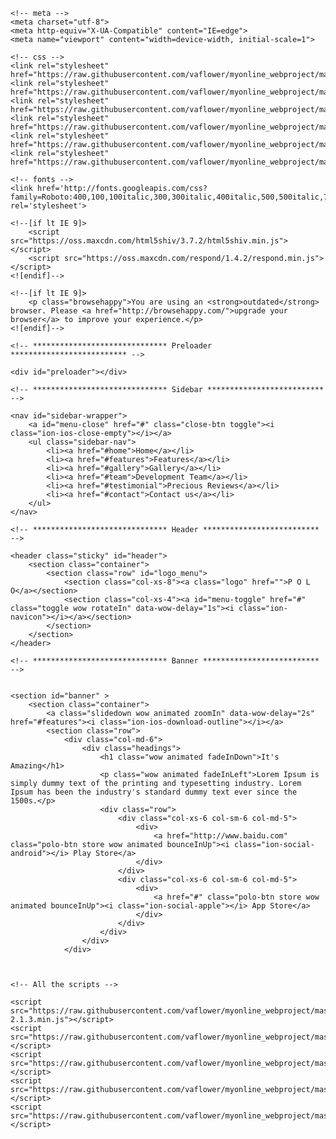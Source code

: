 <!DOCTYPE html>
<html lang="en">
<head>
	<!-- <title>P O L O - Showcase Your App</title> -->

	<!-- meta -->
	<meta charset="utf-8">
    <meta http-equiv="X-UA-Compatible" content="IE=edge">
    <meta name="viewport" content="width=device-width, initial-scale=1">

	<!-- css -->
	<link rel="stylesheet" href="https://raw.githubusercontent.com/vaflower/myonline_webproject/master/bootstrap.min.css">
	<link rel="stylesheet" href="https://raw.githubusercontent.com/vaflower/myonline_webproject/master/ionicons.min.css">
	<link rel="stylesheet" href="https://raw.githubusercontent.com/vaflower/myonline_webproject/master/owl.carousel.css">
	<link rel="stylesheet" href="https://raw.githubusercontent.com/vaflower/myonline_webproject/master/owl.theme.css">
	<link rel="stylesheet" href="https://raw.githubusercontent.com/vaflower/myonline_webproject/master/animate.css">
	<link rel="stylesheet" href="https://raw.githubusercontent.com/vaflower/myonline_webproject/master/style.css">

	<!-- fonts -->
	<link href='http://fonts.googleapis.com/css?family=Roboto:400,100,100italic,300,300italic,400italic,500,500italic,700,700italic,900,900italic|Roboto+Condensed:300italic,400italic,700italic,400,300,700|Oxygen:400,300,700' rel='stylesheet'>

	<!--[if lt IE 9]>
        <script src="https://oss.maxcdn.com/html5shiv/3.7.2/html5shiv.min.js"></script>
        <script src="https://oss.maxcdn.com/respond/1.4.2/respond.min.js"></script>
    <![endif]-->

    <!--[if lt IE 9]>
        <p class="browsehappy">You are using an <strong>outdated</strong> browser. Please <a href="http://browsehappy.com/">upgrade your browser</a> to improve your experience.</p>
    <![endif]-->
</head>
<body id="home">

	<!-- ****************************** Preloader ************************** -->

	<div id="preloader"></div>

	<!-- ****************************** Sidebar ************************** -->

	<nav id="sidebar-wrapper">
		<a id="menu-close" href="#" class="close-btn toggle"><i class="ion-ios-close-empty"></i></a>
	    <ul class="sidebar-nav">
		    <li><a href="#home">Home</a></li>
			<li><a href="#features">Features</a></li>
			<li><a href="#gallery">Gallery</a></li>
			<li><a href="#team">Development Team</a></li>
			<li><a href="#testimonial">Precious Reviews</a></li>
			<li><a href="#contact">Contact us</a></li>
	    </ul>
	</nav>

	<!-- ****************************** Header ************************** -->

	<header class="sticky" id="header">
		<section class="container">
			<section class="row" id="logo_menu">
				<section class="col-xs-8"><a class="logo" href="">P O L O</a></section>
				<section class="col-xs-4"><a id="menu-toggle" href="#" class="toggle wow rotateIn" data-wow-delay="1s"><i class="ion-navicon"></i></a></section>
			</section>
		</section>
	</header>

	<!-- ****************************** Banner ************************** -->


	<section id="banner" >
		<section class="container">
			<a class="slidedown wow animated zoomIn" data-wow-delay="2s" href="#features"><i class="ion-ios-download-outline"></i></a>
			<section class="row">
				<div class="col-md-6">
					<div class="headings">
						<h1 class="wow animated fadeInDown">It's Amazing</h1>
						<p class="wow animated fadeInLeft">Lorem Ipsum is simply dummy text of the printing and typesetting industry. Lorem Ipsum has been the industry's standard dummy text ever since the 1500s.</p>
						<div class="row">
							<div class="col-xs-6 col-sm-6 col-md-5">
								<div>
									<a href="http://www.baidu.com" class="polo-btn store wow animated bounceInUp"><i class="ion-social-android"></i> Play Store</a>
								</div>
							</div>
							<div class="col-xs-6 col-sm-6 col-md-5">
								<div>
									<a href="#" class="polo-btn store wow animated bounceInUp"><i class="ion-social-apple"></i> App Store</a>
								</div>
							</div>
						</div>
					</div>
				</div>
				


	<!-- All the scripts -->

	<script src="https://raw.githubusercontent.com/vaflower/myonline_webproject/master/jquery-2.1.3.min.js"></script>
	<script src="https://raw.githubusercontent.com/vaflower/myonline_webproject/master/bootstrap.min.js"></script>
	<script src="https://raw.githubusercontent.com/vaflower/myonline_webproject/master/js/wow.min.js"></script>
	<script src="https://raw.githubusercontent.com/vaflower/myonline_webproject/master/owl.carousel.js"></script>
	<script src="https://raw.githubusercontent.com/vaflower/myonline_webproject/master/script.js"></script>
	
</body>
</html>
